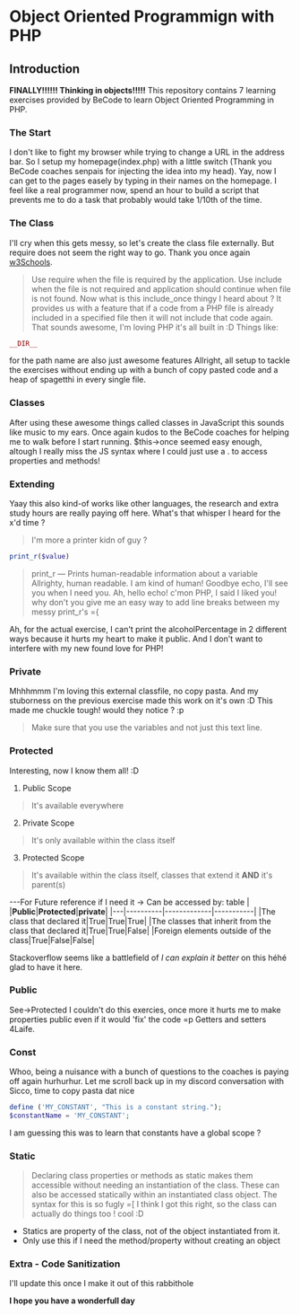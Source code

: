 # Object Oriented Programmign with PHP
## Introduction

**FINALLY!!!!!! Thinking in objects!!!!!**
This repository contains 7 learning exercises provided by BeCode to learn Object Oriented Programming in PHP.

### The Start
I don't like to fight my browser while trying to change a URL in the address bar.
So I setup my homepage(index.php) with a little switch (Thank you BeCode coaches senpais for injecting the idea into my head).
Yay, now I can get to the pages easely by typing in their names on the homepage.
I feel like a real programmer now, spend an hour to build a script that prevents me to do a task that probably would take 1/10th of the time.

### The Class
I'll cry when this gets messy, so let's create the class file externally.
But require does not seem the right way to go.
Thank you once again [w3Schools](https://www.w3schools.com/php/php_includes.asp).
>Use require when the file is required by the application.
>Use include when the file is not required and application should continue when file is not found.
Now what is this include_once thingy I heard about ?
> It provides us with a feature that if a code from a PHP file is already included in a specified file then it will not include that code again.
That sounds awesome, I'm loving PHP it's all built in :D
Things like:
```php
__DIR__
```
for the path name are also just awesome features
Allright, all setup to tackle the exercises without ending up with a bunch of copy pasted code and a heap of spagetthi in every single file.

### Classes
After using these awesome things called classes in JavaScript this sounds like music to my ears.
Once again kudos to the BeCode coaches for helping me to walk before I start running.
$this->once seemed easy enough, altough I really miss the JS syntax where I could just use a . to access properties and methods!

### Extending
Yaay this also kind-of works like other languages, the research and extra study hours are really paying off here.
What's that whisper I heard for the x'd time ? 
> I'm more a printer kidn of guy ?
```php
print_r($value)
```
> print_r — Prints human-readable information about a variable
Allrighty, human readable. I am kind of human! Goodbye echo, I'll see you when I need you.
Ah, hello echo! c'mon PHP, I said I liked you! why don't you give me an easy way to add line breaks between my messy print_r's ={

Ah, for the actual exercise, I can't print the alcoholPercentage in 2 different ways because it hurts my heart to make it public. And I don't want to interfere with my new found love for PHP!

### Private
Mhhhmmm I'm loving this external classfile, no copy pasta. And my stuborness on the previous exercise made this work on it's own :D
This made me chuckle tough! would they notice ? :p
>Make sure that you use the variables and not just this text line.

### Protected
Interesting, now I know them all! :D
1. Public Scope
> It's available everywhere
2. Private Scope
> It's only available within the class itself
3. Protected Scope
> It's available within the class itself, classes that extend it **AND** it's parent(s)

---For Future reference if I need it -> Can be accessed by: table
|   |**Public**|**Protected**|**private**|
|---|----------|-------------|-----------|
|The class that declared it|True|True|True|
|The classes that inherit from the class that declared it|True|True|False|
|Foreign elements outside of the class|True|False|False|

Stackoverflow seems like a battlefield of _I can explain it better_ on this héhé glad to have it here.

### Public
See->Protected
I couldn't do this exercies, once more it hurts me to make properties public even if it would 'fix' the code =p Getters and setters 4Laife.

### Const
Whoo, being a nuisance with a bunch of questions to the coaches is paying off again hurhurhur.
Let me scroll back up in my discord conversation with Sicco, time to copy pasta dat nice 
```php
define ('MY_CONSTANT', "This is a constant string.");
$constantName = 'MY_CONSTANT';
```
I am guessing this was to learn that constants have a global scope ?

### Static
>Declaring class properties or methods as static makes them accessible without needing an instantiation of the class. These can also be accessed statically within an instantiated class object.
The syntax for this is so fugly =[
I think I got this right, so the class can actually do things too ! cool :D
- Statics are property of the class, not of the object instantiated from it.
- Only use this if I need the method/property without creating an object

### Extra - Code Sanitization
I'll update this once I make it out of this rabbithole 

**I hope you have a wonderfull day**